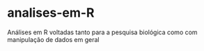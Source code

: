 # analises-em-R
Análises em R voltadas tanto para a pesquisa biológica como com manipulação de dados em geral
